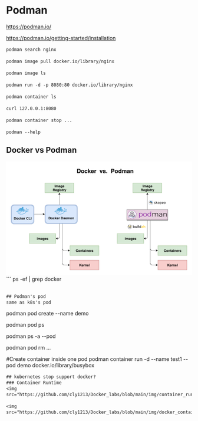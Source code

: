 # Podman
https://podman.io/

https://podman.io/getting-started/installation

```
podman search nginx

podman image pull docker.io/library/nginx

podman image ls

podman run -d -p 8080:80 docker.io/library/nginx

podman container ls

curl 127.0.0.1:8080

podman container stop ...

podman --help
```

## Docker vs Podman
<img src="https://github.com/cly1213/Docker_labs/blob/main/img/docker_vs_podman.png"/>
```
ps -ef | grep docker

```

## Podman's pod
same as k8s's pod
```
podman pod create --name demo

podman pod ps

podman ps -a --pod

podman pod rm ...

#Create container inside one pod
podman container run -d --name test1 --pod demo docker.io/library/busybox 

```
## kubernetes stop support docker?
### Container Runtime
<img src="https://github.com/cly1213/Docker_labs/blob/main/img/container_runtime.png"/>

<img src="https://github.com/cly1213/Docker_labs/blob/main/img/docker_containerd.png"/>
